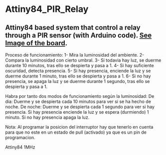 # Attiny84_PIR_Relay
Attiny84 based system that control a relay through a PIR sensor (with Arduino code).
[See Image of the board](Image.png).
-------------------------------------------------------------------------------------
Proceso de funcionamiento:
  1- Mira la luminosidad del ambiente.
  2- Compara la luminosidad con cierto umbral.
  3- Si todavia hay luz, se duerme durante 10 minutos, tras ello se despierta y pasa a 1.
  4- Si hay suficiente oscuridad, detecta presencia.
  5- Si hay presencia, enciende la luz y se duerme durante 1 minuto, tras ello se despierta y pasa a 1.
  6- Si no hay presencia, se apaga la luz y se duerme durante 1 segundo, tras ello se despierta y pasa a 1.
  
Habra por tanto dos modos de funcionamiento según la luminosidad:
  De dia: Duerme y se despierta cada 10 minutos para ver si se ha hecho de noche.
  De noche: Duerme y se despierta cada 1 segundo para ver si hay presencia. Si hay presencia enciende la luz y se
  espera (durmiendo) 1 minuto. Si no hay presencia apaga la luz.
  
  Nota: Al programar la posicion del interruptor hay que tenerlo en cuenta para que no este en un estado de pull
  (activado) ya que es un pin de programacion.
  
Attiny84 1MHz
